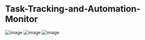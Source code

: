 # Task-Tracking-and-Automation-Monitor
![image](https://github.com/user-attachments/assets/5219a5c5-5ffa-4c70-ae98-2b8565d15890)
![image](https://github.com/user-attachments/assets/61d6af31-a498-465c-90ea-7b7eb1577397)
![image](https://github.com/user-attachments/assets/a591c1b4-46a6-4619-b497-86d39b6d970d)
